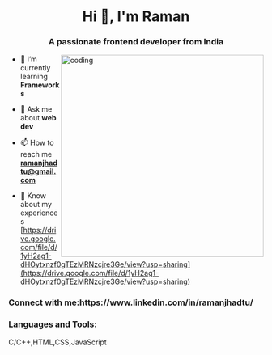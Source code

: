 <h1 align="center">Hi 👋, I'm Raman</h1>
<h3 align="center">A passionate frontend developer from India</h3>
<img align="right" alt="coding" width="400" src="https://user-images.githubusercontent.com/55389276/140866485-8fb1c876-9a8f-4d6a-98dc-08c4981eaf70.gif">


- 🌱 I’m currently learning **Frameworks**

- 💬 Ask me about **web dev**

- 📫 How to reach me **ramanjhadtu@gmail.com**

- 📄 Know about my experiences [https://drive.google.com/file/d/1yH2ag1-dHOytxnzf0gTEzMRNzcjre3Ge/view?usp=sharing](https://drive.google.com/file/d/1yH2ag1-dHOytxnzf0gTEzMRNzcjre3Ge/view?usp=sharing)

<h3 align="left">Connect with me:https://www.linkedin.com/in/ramanjhadtu/</h3>
<p align="left">
</p>

<h3 align="left">Languages and Tools:</h3>
<p>C/C++,HTML,CSS,JavaScript</p>
